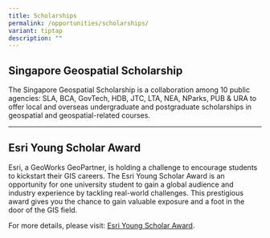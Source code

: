 ```yaml
---
title: Scholarships
permalink: /opportunities/scholarships/
variant: tiptap
description: ""
---
```

<h2>Singapore Geospatial Scholarship</h2><p>The Singapore Geospatial Scholarship is a collaboration among 10 public agencies: SLA, BCA, GovTech, HDB, JTC, LTA, NEA, NParks, PUB &amp; URA to offer local and overseas undergraduate and postgraduate scholarships in geospatial and geospatial-related courses.&nbsp;</p><hr><h2>Esri Young Scholar Award</h2><p>Esri, a GeoWorks GeoPartner, is holding a challenge to encourage students to kickstart their GIS careers. The Esri Young Scholar Award is an opportunity for one university student to gain a global audience and industry experience by tackling real-world challenges. This prestigious award gives you the chance to gain valuable exposure and a foot in the door of the GIS field.</p><p>For more details, please visit: <a href="https://esrisingapore.com.sg/esri-young-scholar-award" rel="noopener noreferrer nofollow" target="_blank">Esri Young Scholar Award</a>.</p>